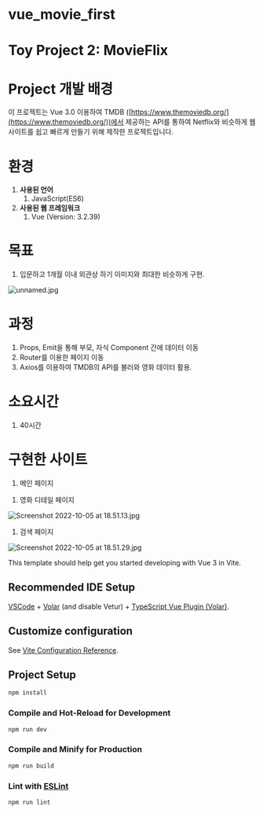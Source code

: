 # vue_movie_first

# Toy Project 2: MovieFlix

# Project 개발 배경

이 프로젝트는 Vue 3.0 이용하여 TMDB ([https://www.themoviedb.org/](https://www.themoviedb.org/))에서 제공하는 API를 통하여 Netflix와 비슷하게 웹사이트를 쉽고 빠르게 만들기 위해 제작한 프로젝트입니다.

# 환경

1. **사용된 언어**
    1. JavaScript(ES6)
2. **사용된 웹 프레임워크**
    1. Vue (Version: 3.2.39)

# 목표

1. 입문하고 1개월 이내 외관상 하기 이미지와 최대한 비슷하게 구현.

![unnamed.jpg](https://s3-us-west-2.amazonaws.com/secure.notion-static.com/11185e6a-77b7-4655-a6aa-bae6292d11a1/unnamed.jpg)

# 과정

1. Props, Emit을 통해 부모, 자식 Component 간에 데이터 이동
2. Router를 이용한 페이지 이동
3. Axios를 이용하여 TMDB의 API를 불러와 영화 데이터 활용.

# 소요시간

1. 40시간

# 구현한 사이트

1. 메인 페이지

[]()

1. 영화 디테일 페이지

![Screenshot 2022-10-05 at 18.51.13.jpg](https://s3-us-west-2.amazonaws.com/secure.notion-static.com/9ac3dcb6-8113-47d6-adab-e4d3e8d56f89/Screenshot_2022-10-05_at_18.51.13.jpg)

1. 검색 페이지

![Screenshot 2022-10-05 at 18.51.29.jpg](https://s3-us-west-2.amazonaws.com/secure.notion-static.com/159a1fc8-fd32-4b42-a941-2f43fe3d91cd/Screenshot_2022-10-05_at_18.51.29.jpg)

This template should help get you started developing with Vue 3 in Vite.

## Recommended IDE Setup

[VSCode](https://code.visualstudio.com/) + [Volar](https://marketplace.visualstudio.com/items?itemName=Vue.volar) (and disable Vetur) + [TypeScript Vue Plugin (Volar)](https://marketplace.visualstudio.com/items?itemName=Vue.vscode-typescript-vue-plugin).

## Customize configuration

See [Vite Configuration Reference](https://vitejs.dev/config/).

## Project Setup

```sh
npm install
```

### Compile and Hot-Reload for Development

```sh
npm run dev
```

### Compile and Minify for Production

```sh
npm run build
```

### Lint with [ESLint](https://eslint.org/)

```sh
npm run lint
```
